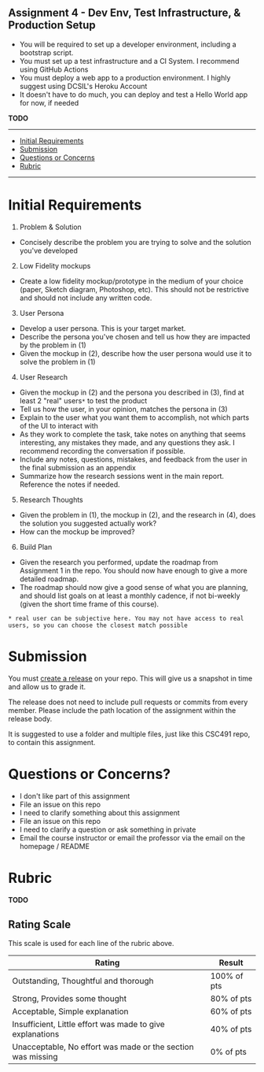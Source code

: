 Assignment 4 - Dev Env, Test Infrastructure, & Production Setup
---

- You will be required to set up a developer environment, including a bootstrap script.
- You must set up a test infrastructure and a CI System. I recommend using GitHub Actions
- You must deploy a web app to a production environment. I highly suggest using DCSIL's Heroku Account
- It doesn't have to do much, you can deploy and test a Hello World app for now, if needed

**TODO**

---

- [Initial Requirements](#initial-requirements)
- [Submission](#submission)
- [Questions or Concerns](#questions-or-concerns)
- [Rubric](#rubric)

---

# Initial Requirements

1. Problem & Solution 
  - Concisely describe the problem you are trying to solve and the solution you've developed
2. Low Fidelity mockups
  - Create a low fidelity mockup/prototype in the medium of your choice (paper, Sketch diagram, Photoshop, etc). This should not be restrictive and should not include any written code.
3. User Persona
  - Develop a user persona. This is your target market.
  - Describe the persona you've chosen and tell us how they are impacted by the problem in (1)
  - Given the mockup in (2), describe how the user persona would use it to solve the problem in (1)
4. User Research
  - Given the mockup in (2) and the persona you described in (3), find at least 2 "real" users`*` to test the product
  - Tell us how the user, in your opinion, matches the persona in (3)
  - Explain to the user what you want them to accomplish, not which parts of the UI to interact with
  - As they work to complete the task, take notes on anything that seems interesting, any mistakes they made, and any questions they ask. I recommend recording the conversation if possible.
  - Include any notes, questions, mistakes, and feedback from the user in the final submission as an appendix
  - Summarize how the research sessions went in the main report. Reference the notes if needed.
5. Research Thoughts
  - Given the problem in (1), the mockup in (2), and the research in (4), does the solution you suggested actually work?
  - How can the mockup be improved?
6. Build Plan
  - Given the research you performed, update the roadmap from Assignment 1 in the repo. You should now have enough to give a more detailed roadmap.
  - The roadmap should now give a good sense of what you are planning, and should list goals on at least a monthly cadence, if not bi-weekly (given the short time frame of this course).


`* real user can be subjective here. You may not have access to real users, so you can choose the closest match possible`

# Submission

You must [create a release](https://help.github.com/en/articles/creating-releases) on your repo.
This will give us a snapshot in time and allow us to grade it.

The release does not need to include pull requests or commits from every member. Please include the path location of the assignment within the release body.

It is suggested to use a folder and multiple files, just like this CSC491 repo, to contain this assignment.
 
# Questions or Concerns?

- I don't like part of this assignment
 - File an issue on this repo
- I need to clarify something about this assignment
 - File an issue on this repo
- I need to clarify a question or ask something in private
 - Email the course instructor or email the professor via the email on the homepage / README

# Rubric
 
**TODO**

## Rating Scale

This scale is used for each line of the rubric above.

| Rating | Result |
| --- | --- |
| Outstanding, Thoughtful and thorough | 100% of pts | 
| Strong, Provides some thought | 80% of pts |
| Acceptable, Simple explanation | 60% of pts |
| Insufficient, Little effort was made to give explanations | 40% of pts |
| Unacceptable, No effort was made or the section was missing | 0% of pts |
